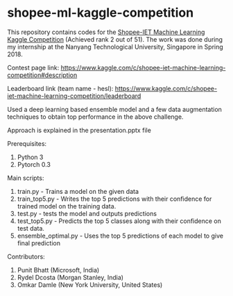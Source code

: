 # shopee-ml-kaggle-competition

This repository contains codes for the <u>Shopee-IET Machine Learning Kaggle Competition</u> (Achieved rank 2 out of 51). The work was done during my internship at the Nanyang Technological University, Singapore in Spring 2018.

Contest page link: https://www.kaggle.com/c/shopee-iet-machine-learning-competition#description

Leaderboard link (team name - hesl): https://www.kaggle.com/c/shopee-iet-machine-learning-competition/leaderboard

Used a deep learning based ensemble model and a few data augmentation techniques to obtain top performance in the above challenge.

Approach is explained in the presentation.pptx file

Prerequisites:
1. Python 3
2. Pytorch 0.3

Main scripts:
1. train.py - Trains a model on the given data
2. train_top5.py - Writes the top 5 predictions with their confidence for trained model on the training data.
3. test.py - tests the model and outputs predictions
4. test_top5.py - Predicts the top 5 classes along with their confidence on test data.
5. ensemble_optimal.py - Uses the top 5 predictions of each model to give final prediction

Contributors:
1. Punit Bhatt (Microsoft, India)
2. Rydel Dcosta (Morgan Stanley, India)
3. Omkar Damle (New York University, United States)
